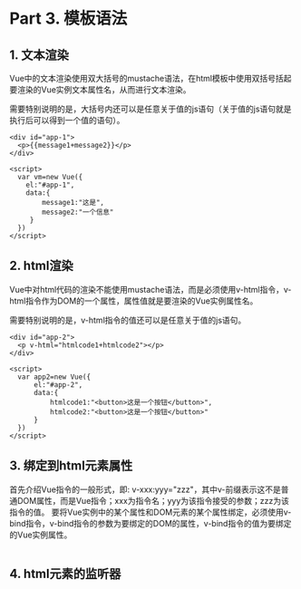   # Part 3. 模板语法

  ## 1. 文本渲染
  Vue中的文本渲染使用双大括号的mustache语法，在html模板中使用双括号括起要渲染的Vue实例文本属性名，从而进行文本渲染。
  
  需要特别说明的是，大括号内还可以是任意关于值的js语句（关于值的js语句就是执行后可以得到一个值的语句）。
  
  ```
  <div id="app-1">
    <p>{{message1+message2}}</p>
  </div>

  <script>
    var vm=new Vue({
      el:"#app-1",
      data:{
          message1:"这是",
          message2:"一个信息"
       }
    })
  </script>
  ```

  ## 2. html渲染
  Vue中对html代码的渲染不能使用mustache语法，而是必须使用v-html指令，v-html指令作为DOM的一个属性，属性值就是要渲染的Vue实例属性名。
  
  需要特别说明的是，v-html指令的值还可以是任意关于值的js语句。
 
  
  ```
  <div id="app-2">
    <p v-html="htmlcode1+htmlcode2"></p>
</div>

<script>
    var app2=new Vue({
        el:"#app-2",
        data:{
            htmlcode1:"<button>这是一个按钮</button>",
            htmlcode2:"<button>这是一个按钮</button>"
        }
    })
</script>
  ```

  ## 3. 绑定到html元素属性
  首先介绍Vue指令的一般形式，即: v-xxx:yyy="zzz"，其中v-前缀表示这不是普通DOM属性，而是Vue指令；xxx为指令名；yyy为该指令接受的参数；zzz为该指令的值。
  要将Vue实例中的某个属性和DOM元素的某个属性绑定，必须使用v-bind指令，v-bind指令的参数为要绑定的DOM的属性，v-bind指令的值为要绑定的Vue实例属性。
  
  ```
  ```

  ## 4. html元素的监听器

